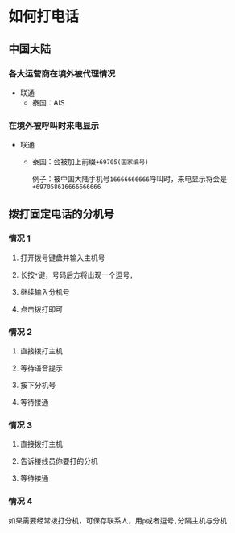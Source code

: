 # 如何打电话
<p id="nQYZduMZTNpoePfT33gVHt">

## 中国大陆

</p>


<p id="5Npv7ZhH2pjD1gkUrUXXu9">

### 各大运营商在境外被代理情况

</p>


- 联通
	- 泰国：AIS


<p id="dJez4mJPTpHKWFDepLx6xp">

### 在境外被呼叫时来电显示

</p>




- 联通
	- 泰国：会被加上前缀`+69705(国家编号)`
		<p id="ns68iXPNF4MCb6i78LiTRr">
		
		例子：被中国大陆手机号`16666666666`呼叫时，来电显示将会是`+697058616666666666`
		
		</p>


<p id="3HH99Jt4XPNWMo46A5Pbdo">

## 拨打固定电话的分机号

</p>


<p id="uVcT1e3ZbTAakxqWVTK3Hp">

### 情况 1

</p>


1. 打开拨号键盘并输入主机号


1. 长按`*`键，号码后方将出现一个逗号`,`


1. 继续输入分机号


1. 点击拨打即可


<p id="5RPTKRNktnsoaqiajwzKeS">

### 情况 2

</p>


1. 直接拨打主机


1. 等待语音提示


1. 按下分机号


1. 等待接通


<p id="t4r33yYGJLM5XKeeMDatSA">

### 情况 3

</p>


1. 直接拨打主机


1. 告诉接线员你要打的分机


1. 等待接通


<p id="39nxZK3QF4AprpuSBCsBL9">

### 情况 4

</p>


<p id="w6RmEkNSo5KqjmySayF6tC">

如果需要经常拨打分机，可保存联系人，用`p`或者逗号`,`分隔主机与分机

</p>


